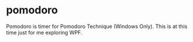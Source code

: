 pomodoro
========

Pomodoro is timer for Pomodoro Technique (Windows Only). This is at this time just for me exploring WPF.

